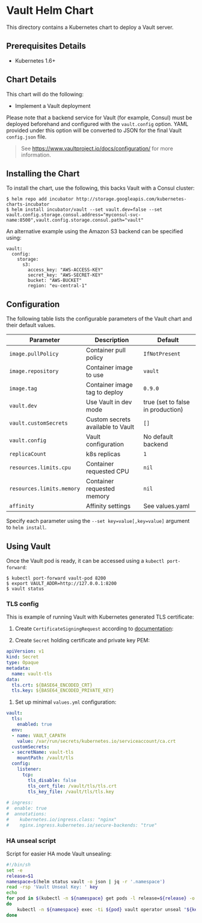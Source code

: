 # Vault Helm Chart

This directory contains a Kubernetes chart to deploy a Vault server.

## Prerequisites Details

* Kubernetes 1.6+

## Chart Details

This chart will do the following:

* Implement a Vault deployment

Please note that a backend service for Vault (for example, Consul) must
be deployed beforehand and configured with the `vault.config` option. YAML
provided under this option will be converted to JSON for the final Vault
`config.json` file.

> See https://www.vaultproject.io/docs/configuration/ for more information.

## Installing the Chart

To install the chart, use the following, this backs Vault with a Consul cluster:

```console
$ helm repo add incubator http://storage.googleapis.com/kubernetes-charts-incubator
$ helm install incubator/vault --set vault.dev=false --set vault.config.storage.consul.address="myconsul-svc-name:8500",vault.config.storage.consul.path="vault"
```

An alternative example using the Amazon S3 backend can be specified using:

```
vault:
  config:
    storage:
      s3:
        access_key: "AWS-ACCESS-KEY"
        secret_key: "AWS-SECRET-KEY"
        bucket: "AWS-BUCKET"
        region: "eu-central-1"
```

## Configuration

The following table lists the configurable parameters of the Vault chart and their default values.

|       Parameter         |           Description               |                         Default                     |
|-------------------------|-------------------------------------|-----------------------------------------------------|
| `image.pullPolicy`      | Container pull policy               | `IfNotPresent`                                      |
| `image.repository`      | Container image to use              | `vault`                                             |
| `image.tag`             | Container image tag to deploy       | `0.9.0`                                             |
| `vault.dev`             | Use Vault in dev mode               | true (set to false in production)                   |
| `vault.customSecrets`   | Custom secrets available to Vault   | `[]`                                                |
| `vault.config`          | Vault configuration                 | No default backend                                  |
| `replicaCount`          | k8s replicas                        | `1`                                                 |
| `resources.limits.cpu`  | Container requested CPU             | `nil`                                               |
| `resources.limits.memory` | Container requested memory        | `nil`                                               |
| `affinity`              | Affinity settings                   | See values.yaml                                               |

Specify each parameter using the `--set key=value[,key=value]` argument to `helm install`.

## Using Vault

Once the Vault pod is ready, it can be accessed using a `kubectl
port-forward`:

```console
$ kubectl port-forward vault-pod 8200
$ export VAULT_ADDR=http://127.0.0.1:8200
$ vault status
```

### TLS config

This is example of running Vault with Kubernetes generated TLS certificate:

1. Create `CertificateSigningRequest` according to [documentation](https://kubernetes.io/docs/tasks/tls/managing-tls-in-a-cluster/):

1. Create `Secret` holding certificate and private key PEM:

```yaml
apiVersion: v1
kind: Secret
type: Opaque
metadata:
  name: vault-tls
data:
  tls.crt: ${BASE64_ENCODED_CRT}
  tls.key: ${BASE64_ENCODED_PRIVATE_KEY}
```

1. Set up minimal `values.yml` configuration:

```yaml
vault:
  tls:
    enabled: true
  env:
  - name: VAULT_CAPATH
    value: /var/run/secrets/kubernetes.io/serviceaccount/ca.crt
  customSecrets:
  - secretName: vault-tls
    mountPath: /vault/tls
  config:
    listener:
      tcp:
        tls_disable: false
        tls_cert_file: /vault/tls/tls.crt
        tls_key_file: /vault/tls/tls.key
        
# ingress:
#  enable: true
#  annotations:
#    kubernetes.io/ingress.class: "nginx"
#    nginx.ingress.kubernetes.io/secure-backends: "true"
```

### HA unseal script

Script for easier HA mode Vault unsealing:
```bash
#!/bin/sh
set -e
release=$1
namespace=$(helm status vault -o json | jq -r '.namespace')
read -rsp 'Vault Unseal Key: ' key
echo
for pod in $(kubectl -n ${namespace} get pods -l release=${release} -o json | jq -r '.items[] | select(.status.phase == "Running" and (.status.containerStatuses | any(.name == "vault" and (.ready | not)))) | .metadata.name')
do
    kubectl -n ${namespace} exec -ti ${pod} vault operator unseal "${key}"
done
```